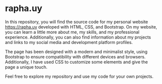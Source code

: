 # rapha.uy
In this repository, you will find the source code for my personal website https://rapha.uy developed with HTML, CSS, and Bootstrap.
On my website, you can learn a little more about me, my skills, and my professional experience. Additionally, you can also find information about my projects and links to my social media and development platform profiles.

The page has been designed with a modern and minimalist style, using Bootstrap to ensure compatibility with different devices and browsers. Additionally, I have used CSS to customize some elements and give the page a unique touch.

Feel free to explore my repository and use my code for your own projects.